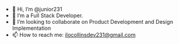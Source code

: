 - 👋 Hi, I’m @junior231
- 👀 I’m a Full Stack Developer.
- 💞️ I’m looking to collaborate on Product Development and Design Implementation
- 📫 How to reach me: ilocollinsdev231@gmail.com

<!---
junior231/junior231 is a ✨ special ✨ repository because its `README.md` (this file) appears on your GitHub profile.
You can click the Preview link to take a look at your changes.
--->
